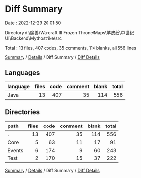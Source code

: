# Diff Summary

Date : 2022-12-29 20:01:50

Directory d:\\魔兽\\Warcraft III Frozen Throne\\Maps\\羊皮纸\\中世纪UI\\Backend\\Mythostrike\\src

Total : 13 files,  407 codes, 35 comments, 114 blanks, all 556 lines

[Summary](results.md) / [Details](details.md) / Diff Summary / [Diff Details](diff-details.md)

## Languages
| language | files | code | comment | blank | total |
| :--- | ---: | ---: | ---: | ---: | ---: |
| Java | 13 | 407 | 35 | 114 | 556 |

## Directories
| path | files | code | comment | blank | total |
| :--- | ---: | ---: | ---: | ---: | ---: |
| . | 13 | 407 | 35 | 114 | 556 |
| Core | 5 | 63 | 11 | 17 | 91 |
| Events | 6 | 174 | 9 | 60 | 243 |
| Test | 2 | 170 | 15 | 37 | 222 |

[Summary](results.md) / [Details](details.md) / Diff Summary / [Diff Details](diff-details.md)